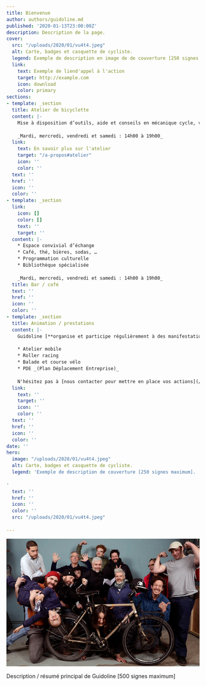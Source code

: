 ```yaml
---
title: Bienvenue
author: authors/guidoline.md
published: '2020-01-13T23:00:00Z'
description: Description de la page.
cover:
  src: "/uploads/2020/01/vu4t4.jpeg"
  alt: Carte, badges et casquette de cycliste.
  legend: Exemple de description en image de de couverture [250 signes maximum].
  link:
    text: Exemple de liend'appel à l'action
    target: http://example.com
    icon: download
    color: primary
sections:
- template: _section
  title: Atelier de bicyclette
  content: |-
    Mise à disposition d’outils, aide et conseils en mécanique cycle, vente de vélos et pièces détachées

    _Mardi, mercredi, vendredi et samedi : 14h00 à 19h00_
  link:
    text: En savoir plus sur l'atelier
    target: "/a-propos#atelier"
    icon: ''
    color: ''
  text: ''
  href: ''
  icon: ''
  color: ''
- template: _section
  link:
    icon: []
    color: []
    text: ''
    target: ''
  content: |-
    * Espace convivial d’échange
    * Café, thé, bières, sodas, …
    * Programmation culturelle
    * Bibliothèque spécialisée

    _Mardi, mercredi, vendredi et samedi : 14h00 à 19h00_
  title: Bar / café
  text: ''
  href: ''
  icon: ''
  color: ''
- template: _section
  title: Animation / prestations
  content: |-
    Guidoline [**organise et participe régulièrement à des manifestations**](/blog/animations) pour donner son regard sur la **culture vélo**.

    * Atelier mobile
    * Roller racing
    * Balade et course vélo
    * PDE _(Plan Déplacement Entreprise)_

    N'hésitez pas à [nous contacter pour mettre en place vos actions](/a-propos#prestations).
  link:
    text: ''
    target: ''
    icon: ''
    color: ''
  text: ''
  href: ''
  icon: ''
  color: ''
date: ''
hero:
  image: "/uploads/2020/01/vu4t4.jpeg"
  alt: Carte, badges et casquette de cycliste.
  legend: 'Exemple de description de couverture [250 signes maximum].

'
  text: ''
  href: ''
  icon: ''
  color: ''
  src: "/uploads/2020/01/vu4t4.jpeg"

---
```

![L'équipe de Guidoline](/uploads/2020/01/equipe-guidoline.jpg)

Description / résumé principal de Guidoline \[500 signes maximum\]